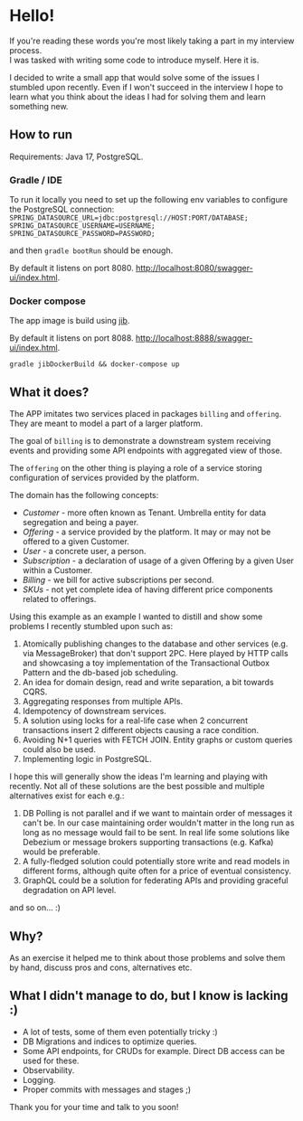 # Hello!

If you're reading these words you're most likely taking a part in my interview process.  
I was tasked with writing some code to introduce myself. Here it is. 

I decided to write a small app that would solve some of the issues I stumbled upon recently. 
Even if I won't succeed in the interview I hope to learn what you think about the ideas I had for solving them and learn something new.

## How to run

Requirements: Java 17, PostgreSQL.

### Gradle / IDE
To run it locally you need to set up the following env variables to configure the PostgreSQL connection:
`SPRING_DATASOURCE_URL=jdbc:postgresql://HOST:PORT/DATABASE;`
`SPRING_DATASOURCE_USERNAME=USERNAME;`
`SPRING_DATASOURCE_PASSWORD=PASSWORD;`

and then `gradle bootRun` should be enough.

By default it listens on port 8080.
[http://localhost:8080/swagger-ui/index.html](http://localhost:8888/swagger-ui/index.html).

### Docker compose

The app image is build using [jib](https://github.com/GoogleContainerTools/Jib).

By default it listens on port 8088.
[http://localhost:8888/swagger-ui/index.html](http://localhost:8888/swagger-ui/index.html).

`gradle jibDockerBuild && docker-compose up`

## What it does?

The APP imitates two services placed in packages `billing` and `offering`. They are meant to model a part of a larger platform.

The goal of `billing` is to demonstrate a downstream system receiving events and providing some API endpoints with aggregated view of those.

The `offering` on the other thing is playing a role of a service storing configuration of services provided by the platform.

The domain has the following concepts:
* *Customer* - more often known as Tenant. Umbrella entity for data segregation and being a payer.
* *Offering* - a service provided by the platform. It may or may not be offered to a given Customer.
* *User* - a concrete user, a person.
* *Subscription* - a declaration of usage of a given Offering by a given User within a Customer.
* *Billing* - we bill for active subscriptions per second.
* *SKUs* - not yet complete idea of having different price components related to offerings.

Using this example as an example I wanted to distill and show some problems I recently stumbled upon such as:
1. Atomically publishing changes to the database and other services (e.g. via MessageBroker) that don't support 2PC. Here played by HTTP calls and showcasing a toy implementation of the Transactional Outbox Pattern and the db-based job scheduling.
2. An idea for domain design, read and write separation, a bit towards CQRS.
3. Aggregating responses from multiple APIs.
4. Idempotency of downstream services.
5. A solution using locks for a real-life case when 2 concurrent transactions insert 2 different objects causing a race condition.
6. Avoiding N+1 queries with FETCH JOIN. Entity graphs or custom queries could also be used.
7. Implementing logic in PostgreSQL.

I hope this will generally show the ideas I'm learning and playing with recently. 
Not all of these solutions are the best possible and multiple alternatives exist for each e.g.:
1. DB Polling is not parallel and if we want to maintain order of messages it can't be. In our case maintaining order wouldn't matter in the long run as long as no message would fail to be sent. 
In real life some solutions like Debezium or message brokers supporting transactions (e.g. Kafka) would be preferable. 
2. A fully-fledged solution could potentially store write and read models in different forms, although quite often for a price of eventual consistency.
3. GraphQL could be a solution for federating APIs and providing graceful degradation on API level.

and so on... :)

## Why?

As an exercise it helped me to think about those problems and solve them by hand, discuss pros and cons, alternatives etc. 

## What I didn't manage to do, but I know is lacking :)

* A lot of tests, some of them even potentially tricky :)
* DB Migrations and indices to optimize queries.
* Some API endpoints, for CRUDs for example. Direct DB access can be used for these.
* Observability.
* Logging.
* Proper commits with messages and stages ;)

Thank you for your time and talk to you soon!
